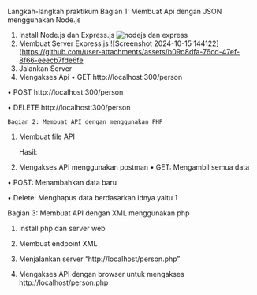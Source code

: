 Langkah-langkah praktikum 
Bagian 1: Membuat Api dengan JSON menggunakan Node.js
1.	Install Node.js dan Express.js
   ![nodejs dan express](https://github.com/user-attachments/assets/655aba16-3aeb-40e1-8669-bba932e132dc)
2.	Membuat Server Express.js
  ![Screenshot 2024-10-15 144122](https://github.com/user-attachments/assets/b09d8dfa-76cd-47ef-8f66-eeecb7fde6fe
3.	Jalankan Server
4.	Mengakses Api
•	GET http://localhost:300/person






•	POST http://localhost:300/person























•	 DELETE http://localhost:300/person













	










	Bagian 2: Membuat API dengan menggunakan PHP
1.	Membuat file API
























	Hasil:
	








	
2.	Mengakses API menggunakan postman 
•	GET: Mengambil semua data 








				

			



•	POST:  Menambahkan data baru 
			








	


•	Delete: Menghapus data berdasarkan idnya yaitu 1
		











Bagian 3: Membuat API dengan XML menggunakan php
1.	Install php dan server web
2.	Membuat endpoint XML







3.	Menjalankan server “http://localhost/person.php”
4.	Mengakses API dengan browser untuk mengakses http://localhost/person.php


